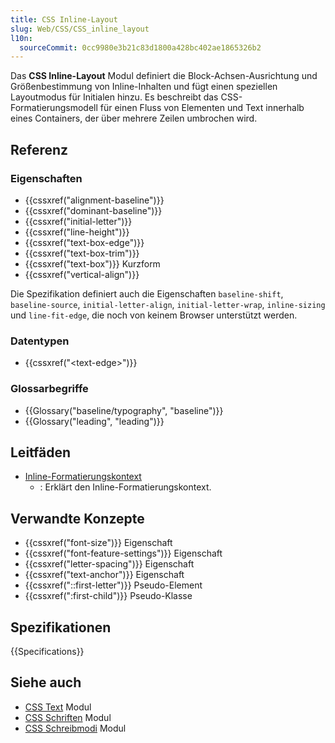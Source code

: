 ```yaml
---
title: CSS Inline-Layout
slug: Web/CSS/CSS_inline_layout
l10n:
  sourceCommit: 0cc9980e3b21c83d1800a428bc402ae1865326b2
---
```


Das **CSS Inline-Layout** Modul definiert die Block-Achsen-Ausrichtung und Größenbestimmung von Inline-Inhalten und fügt einen speziellen Layoutmodus für Initialen hinzu. Es beschreibt das CSS-Formatierungsmodell für einen Fluss von Elementen und Text innerhalb eines Containers, der über mehrere Zeilen umbrochen wird.

## Referenz

### Eigenschaften

- {{cssxref("alignment-baseline")}}
- {{cssxref("dominant-baseline")}}
- {{cssxref("initial-letter")}}
- {{cssxref("line-height")}}
- {{cssxref("text-box-edge")}}
- {{cssxref("text-box-trim")}}
- {{cssxref("text-box")}} Kurzform
- {{cssxref("vertical-align")}}

Die Spezifikation definiert auch die Eigenschaften `baseline-shift`, `baseline-source`, `initial-letter-align`, `initial-letter-wrap`, `inline-sizing` und `line-fit-edge`, die noch von keinem Browser unterstützt werden.

### Datentypen

- {{cssxref("&lt;text-edge&gt;")}}

### Glossarbegriffe

- {{Glossary("baseline/typography", "baseline")}}
- {{Glossary("leading", "leading")}}

## Leitfäden

- [Inline-Formatierungskontext](/de/docs/Web/CSS/CSS_inline_layout/Inline_formatting_context)
  - : Erklärt den Inline-Formatierungskontext.

## Verwandte Konzepte

- {{cssxref("font-size")}} Eigenschaft
- {{cssxref("font-feature-settings")}} Eigenschaft
- {{cssxref("letter-spacing")}} Eigenschaft
- {{cssxref("text-anchor")}} Eigenschaft
- {{cssxref("::first-letter")}} Pseudo-Element
- {{cssxref(":first-child")}} Pseudo-Klasse

## Spezifikationen

{{Specifications}}

## Siehe auch

- [CSS Text](/de/docs/Web/CSS/CSS_text) Modul
- [CSS Schriften](/de/docs/Web/CSS/CSS_fonts) Modul
- [CSS Schreibmodi](/de/docs/Web/CSS/CSS_writing_modes) Modul
